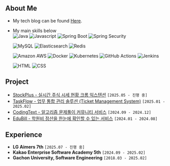 ## About Me

- My tech blog can be found [Here](https://blog.naver.com/atom8426).
- My main skills below  
  ![Java](https://img.shields.io/badge/Java-007396?style=flat-square&logo=Java&logoColor=white)
  ![Javascript](https://img.shields.io/badge/Javascript-grey?style=flat-square&logo=javascript)
  ![Spring Boot](https://img.shields.io/badge/Spring_Boot-6DB33F?style=flat-square&logo=Spring%20Boot&logoColor=white)
  ![Spring Security](https://img.shields.io/badge/Spring_Security-%236DB33F?logo=springsecurity&logoColor=white)

  ![MySQL](https://img.shields.io/badge/MySQL-4479A1?style=flat-square&logo=MySQL&logoColor=white)
  ![Elasticsearch](https://img.shields.io/badge/Elasticsearch-005571?style=flat-square&logo=Elasticsearch&logoColor=white)
  ![Redis](https://img.shields.io/badge/Redis-DC382D?style=flat-square&logo=Redis&logoColor=white)

  ![Amazon AWS](https://img.shields.io/badge/Amazon_AWS-232F3E?style=flat-square&logo=Amazon%20AWS&logoColor=white)
  ![Docker](https://img.shields.io/badge/Docker-2496ED?style=flat-square&logo=Docker&logoColor=white)
  ![Kubernetes](https://img.shields.io/badge/Kubernetes-326CE5?style=flat-square&logo=Kubernetes&logoColor=white)
  ![GitHub Actions](https://img.shields.io/badge/GitHub_Actions-2088FF?style=flat-square&logo=GitHub%20Actions&logoColor=white)
  ![Jenkins](https://img.shields.io/badge/Jenkins-D24939?style=flat-square&logo=Jenkins&logoColor=white)

  ![HTML](https://img.shields.io/badge/HTML-E34F26?style=flat-square&logo=HTML5&logoColor=white)
  ![CSS](https://img.shields.io/badge/CSS-800080?style=flat-square&logo=CSS3&logoColor=white)







## Project
- [StockPlus - 실시간 주식 시세 현황 크롬 익스텐션](https://github.com/parkjaehak/StockPlus) `[2025.05 - 진행 중]`
- [TaskFlow - 업무 통합 관리 솔루션 (Ticket Management System)](https://github.com/TaskFlow-CLAP/TaskFlow-Server) `[2025.01 - 2025.02]`
- [CodingText - 알고리즘 문제풀이 커뮤니티 서비스](https://github.com/Xeat-KEA/CodingText-FrontEnd) `[2024.09 - 2024.12]`
- [EduBill - 학원비 정산을 한눈에 확인할 수 있는 서비스](https://github.com/EduBill/edubill-api) `[2024.01 - 2024.08]`


## Experience
- **LG Aimers 7th** `[2025.07 - 진행 중]`
- **Kakao Enterprise Software Academy 5th** `[2024.09 - 2025.02]`
- **Gachon University, Software Engineering** `[2018.03 - 2025.02]`

<!--
## Algorithm

[![BOJ Profile](http://mazandi.herokuapp.com/api?handle=atom8426&theme=warm)](https://solved.ac/profile/atom8426)
-->
